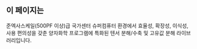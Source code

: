 ## 이 페이지는

준엑사스케일(500PF 이상)급 국가센터 슈퍼컴퓨터 환경에서 효율성, 확장성, 이식성, 사용 편의성을 갖춘 양자화학 프로그램에 특화된 텐서 분해/수축 및 고유값 분해 라이브러리입니다.

<!--

**Here are some ideas to get you started:**

🙋‍♀️ A short introduction - what is your organization all about?
🌈 Contribution guidelines - how can the community get involved?
👩‍💻 Useful resources - where can the community find your docs? Is there anything else the community should know?
🍿 Fun facts - what does your team eat for breakfast?
🧙 Remember, you can do mighty things with the power of [Markdown](https://docs.github.com/github/writing-on-github/getting-started-with-writing-and-formatting-on-github/basic-writing-and-formatting-syntax)
-->
